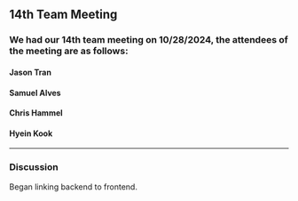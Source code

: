 ## 14th Team Meeting

### We had our 14th team meeting on 10/28/2024, the attendees of the meeting are as follows:
#### Jason Tran
#### Samuel Alves
#### Chris Hammel
#### Hyein Kook
---

### Discussion
Began linking backend to frontend.
